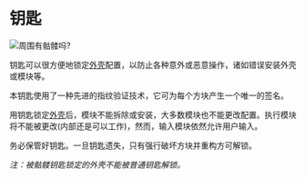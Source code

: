 # 钥匙

![周围有骷髅吗?](item:tis3d:key)

钥匙可以很方便地锁定[外壳](../block/casing.md)配置，以防止各种意外或恶意操作，诸如错误安装外壳或模块等。

本钥匙使用了一种先进的指纹验证技术，它可为每个方块产生一个唯一的签名。

用钥匙锁定[外壳](../block/casing.md)后，模块不能拆除或安装，大多数模块也不能更改配置。执行模块将不能被更改(内部还是可以工作)，然而，输入模块依然允许用户输入。

务必保管好钥匙。一旦钥匙遗失，只有强行破坏方块并重构方可解锁。

*注：被骷髅钥匙锁定的外壳不能被普通钥匙解锁。*
